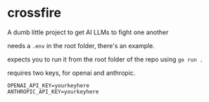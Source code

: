 # crossfire

A dumb little project to get AI LLMs to fight one another

needs a `.env` in the root folder, there's an example. 

expects you to run it from the root folder of the repo using `go run .`

requires two keys, for openai and anthropic.

```env
OPENAI_API_KEY=yourkeyhere
ANTHROPIC_API_KEY=yourkeyhere
```
